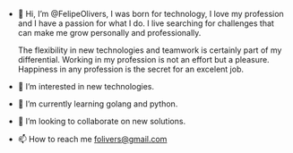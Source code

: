 - 👋 Hi, I’m @FelipeOlivers, I was born for technology, I love my profession and I have a passion for what I do.
     I live searching for challenges that can make me grow personally and professionally.

     The flexibility in new technologies and teamwork is certainly part of my differential.
     Working in my profession is not an effort but a pleasure. Happiness in any profession is the secret for an excelent job.

- 👀 I’m interested in new technologies.

- 🌱 I’m currently learning golang and python.

- 💞️ I’m looking to collaborate on new solutions.

- 📫 How to reach me folivers@gmail.com

<!---
FelipeOlivers/FelipeOlivers is a ✨ special ✨ repository because its `README.md` (this file) appears on your GitHub profile.
You can click the Preview link to take a look at your changes.
--->
